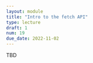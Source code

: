 ```yaml
---
layout: module
title: "Intro to the fetch API"
type: lecture
draft: 1
num: 19
due_date: 2022-11-02
---
```


TBD